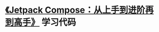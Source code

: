 # [《Jetpack Compose：从上手到进阶再到高手》](https://edu.rengwuxian.com/p/t_pc/goods_pc_detail/goods_detail/course_2Dpw6101YdL7bHFs5LFpYyzSUS6?app_id=appuoykwnbg2526) 学习代码

